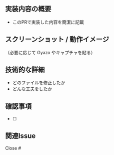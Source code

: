 ## 実装内容の概要
- このPRで実装した内容を簡潔に記載
  
## スクリーンショット / 動作イメージ
（必要に応じて Gyazo やキャプチャを貼る）

## 技術的な詳細
- どのファイルを修正したか
- どんな工夫をしたか

## 確認事項
- [ ] 

## 関連Issue
Close #
